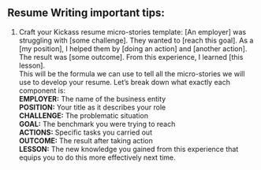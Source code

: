 ## Resume Writing important tips:  

1. Craft your Kickass resume micro-stories template:
[An employer] was struggling with [some challenge]. They wanted to [reach this goal]. As a [my position], I helped them by [doing an action] and [another action]. The result was [some outcome]. From this experience, I learned [this lesson].        
This will be the formula we can use to tell all the micro-stories we will use to develop your resume. Let’s break down what exactly each component is:  
**EMPLOYER:** The name of the business entity       
**POSITION:** Your title as it describes your role      
**CHALLENGE:** The problematic situation        
**GOAL:** The benchmark you were trying to reach        
**ACTIONS:** Specific tasks you carried out     
**OUTCOME:** The result after taking action     
**LESSON:** The new knowledge you gained from this experience that equips you to do this more effectively next time.        

